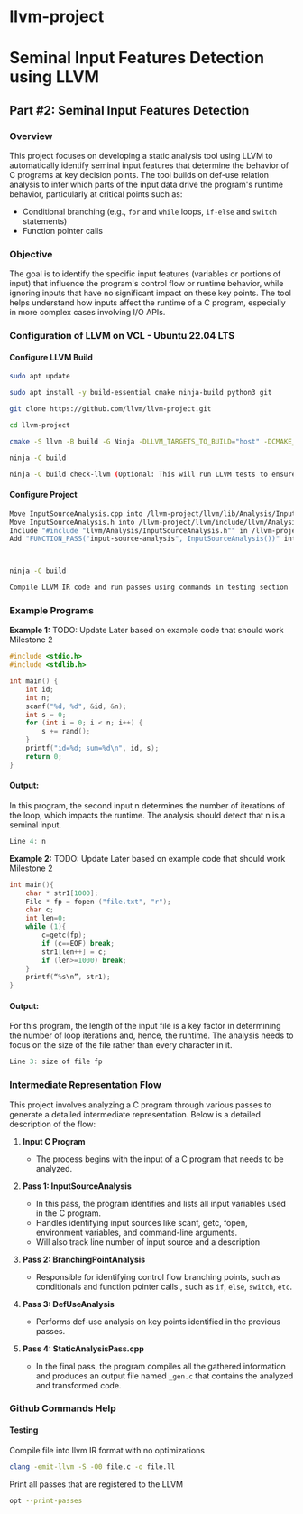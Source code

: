 # llvm-project
# Seminal Input Features Detection using LLVM

## Part #2: Seminal Input Features Detection

### Overview

This project focuses on developing a static analysis tool using LLVM to automatically identify seminal input features that determine the behavior of C programs at key decision points. The tool builds on def-use relation analysis to infer which parts of the input data drive the program's runtime behavior, particularly at critical points such as:

- Conditional branching (e.g., `for` and `while` loops, `if-else` and `switch` statements)
- Function pointer calls

### Objective

The goal is to identify the specific input features (variables or portions of input) that influence the program's control flow or runtime behavior, while ignoring inputs that have no significant impact on these key points. The tool helps understand how inputs affect the runtime of a C program, especially in more complex cases involving I/O APIs.

### Configuration of LLVM on VCL - Ubuntu 22.04 LTS

#### Configure LLVM Build
```sh
sudo apt update

sudo apt install -y build-essential cmake ninja-build python3 git

git clone https://github.com/llvm/llvm-project.git

cd llvm-project

cmake -S llvm -B build -G Ninja -DLLVM_TARGETS_TO_BUILD="host" -DCMAKE_BUILD_TYPE=Release

ninja -C build

ninja -C build check-llvm (Optional: This will run LLVM tests to ensure proper configuration)
```

#### Configure Project
```sh
Move InputSourceAnalysis.cpp into /llvm-project/llvm/lib/Analysis/InputSourceAnalysis.cpp
Move InputSourceAnalysis.h into /llvm-project/llvm/include/llvm/Analysis/InputSourceAnalysis.h
Include "#include "llvm/Analysis/InputSourceAnalysis.h"" in /llvm-project/llvm/lib/Passes/PassBuilder.cpp
Add "FUNCTION_PASS("input-source-analysis", InputSourceAnalysis())" into Function Pass declaration in /llvm-project/llvm/lib/Passes/PassRegistry.def



ninja -C build

Compile LLVM IR code and run passes using commands in testing section
```
### Example Programs

**Example 1:** TODO: Update Later based on example code that should work Milestone 2
```c
#include <stdio.h>
#include <stdlib.h>

int main() {
    int id;
    int n;
    scanf("%d, %d", &id, &n);
    int s = 0;
    for (int i = 0; i < n; i++) {
        s += rand();
    }
    printf("id=%d; sum=%d\n", id, s);
    return 0;
}
```

#### Output:
In this program, the second input n determines the number of iterations of the loop, which impacts the runtime. The analysis should detect that n is a seminal input.

```c
Line 4: n
```

**Example 2:** TODO: Update Later based on example code that should work Milestone 2
```c
int main(){
    char * str1[1000];
    File * fp = fopen ("file.txt", "r");
    char c;
    int len=0;
    while (1){
        c=getc(fp);
        if (c==EOF) break;
        str1[len++] = c;
        if (len>=1000) break; 
    }
    printf(“%s\n”, str1);
}
```

#### Output:
For this program, the length of the input file is a key factor in determining the number of loop iterations and, hence, the runtime. The analysis needs to focus on the size of the file rather than every character in it.

```c
Line 3: size of file fp
```

### Intermediate Representation Flow

This project involves analyzing a C program through various passes to generate a detailed intermediate representation. Below is a detailed description of the flow:

1. **Input C Program**
   - The process begins with the input of a C program that needs to be analyzed.

2. **Pass 1: InputSourceAnalysis**
   - In this pass, the program identifies and lists all input variables used in the C program.
   - Handles identifying input sources like scanf, getc, fopen, environment variables, and command-line arguments.
   - Will also track line number of input source and a description

3. **Pass 2: BranchingPointAnalysis**
   - Responsible for identifying control flow branching points, such as conditionals and function pointer calls., such as `if`, `else`, `switch`, `etc`.

4. **Pass 3: DefUseAnalysis**
   - Performs def-use analysis on key points identified in the previous passes.

5. **Pass 4: StaticAnalysisPass.cpp**
   - In the final pass, the program compiles all the gathered information and produces an output file named `_gen.c` that contains the analyzed and transformed code.

### Github Commands Help

#### Testing

Compile file into llvm IR format with no optimizations
```bash
clang -emit-llvm -S -O0 file.c -o file.ll
```

Print all passes that are registered to the LLVM
```bash
opt --print-passes
```
